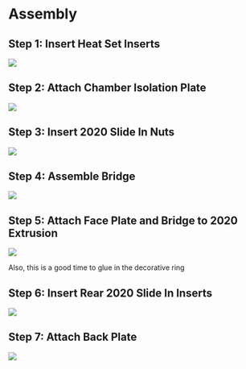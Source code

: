 # Assembly

## Step 1: Insert Heat Set Inserts
![](./exploded%20views/Step%201.png)

## Step 2: Attach Chamber Isolation Plate
![](./exploded%20views/Step%202.png)

## Step 3: Insert 2020 Slide In Nuts
![](./exploded%20views/Step%203.png)

## Step 4: Assemble Bridge
![](./exploded%20views/Step%204.png)

## Step 5: Attach Face Plate and Bridge to 2020 Extrusion
![](./exploded%20views/Step%205.png)

Also, this is a good time to glue in the decorative ring

## Step 6: Insert Rear 2020 Slide In Inserts
![](./exploded%20views/Step%206.png)

## Step 7: Attach Back Plate
![](./exploded%20views/Step%207.png)
